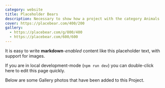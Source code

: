 ```yaml
---
category: website
title: Placeholder Bears
description: Necessary to show how a project with the category Animals is used
cover: https://placebear.com/400/200
gallery:
  - https://placebear.com/g/800/400
  - https://placebear.com/600/600
---
```


It is easy to write **markdown**-*enabled* content like this placeholder text, with support for images.

If you are in local development-mode (`npm run dev`) you can double-click here to edit this page quickly.

Below are some Gallery photos that have been added to this Project.
